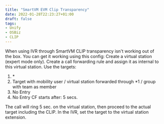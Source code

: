 ```yaml
---
title: "SmartVM EVM Clip Transparency"
date: 2022-01-28T22:23:27+01:00
draft: false
tags:
- Unify
- OSBiz
- CLIP
---
```


When using IVR through SmartVM CLIP transparency isn't working out of the box. You can get it working using this config:
Create a virtual station (expert mode only).
Create a call forwarding rule and assign it as internal to this virtual station. Use the targets:

1) \*
2) Target with mobility user / virtual station forwarded through *1 / group with team as member
3) No Entry
4) No Entry
CF starts after: 5 secs.

The call will ring 5 sec. on the virtual station, then proceed to the actual target including the CLIP.
In the IVR, set the target to the virtual station extension.
